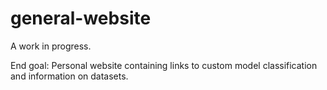 # general-website
A work in progress.

End goal: Personal website containing links to custom model classification and information on datasets.
